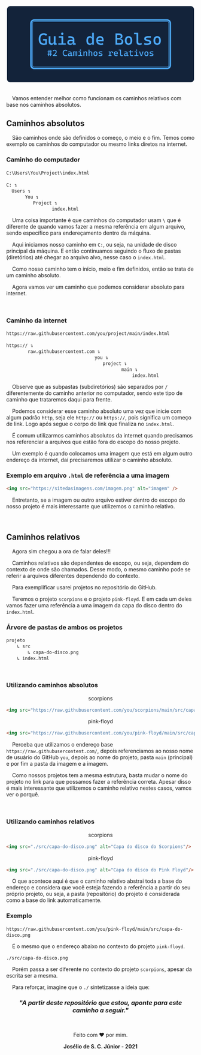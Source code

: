 <div align="center">
    <img src="banner.png" width="500px" />
</div><br>

&nbsp;&nbsp;&nbsp;&nbsp;Vamos entender melhor como funcionam os caminhos relativos com base nos caminhos absolutos.

## Caminhos absolutos
&nbsp;&nbsp;&nbsp;&nbsp;São caminhos onde são definidos o começo, o meio e o fim. Temos como exemplo os caminhos do computador ou mesmo links diretos na internet.

### Caminho do computador
~~~
C:\Users\You\Project\index.html

C: ↴
  Users ↴
       You ↴
          Project ↴
                 index.html
~~~

&nbsp;&nbsp;&nbsp;&nbsp;Uma coisa importante é que caminhos do computador usam ` \ ` que é diferente de quando vamos fazer a mesma referência em algum arquivo, sendo específico para endereçamento dentro da máquina.

&nbsp;&nbsp;&nbsp;&nbsp;Aqui iniciamos nosso caminho em `C:`, ou seja, na unidade de disco principal da máquina. E então continuamos seguindo o fluxo de pastas (diretórios) até chegar ao arquivo alvo, nesse caso o `index.html`.

&nbsp;&nbsp;&nbsp;&nbsp;Como nosso caminho tem o início, meio e fim definidos, então se trata de um caminho absoluto.

&nbsp;&nbsp;&nbsp;&nbsp;Agora vamos ver um caminho que podemos considerar absoluto para internet.

<br>

### Caminho da internet
~~~
https://raw.githubusercontent.com/you/project/main/index.html

https:// ↴
        raw.githubusercontent.com ↴
                                 you ↴
                                    project ↴
                                           main ↴
                                               index.html
~~~
&nbsp;&nbsp;&nbsp;&nbsp;Observe que as subpastas (subdiretórios) são separados por ` / ` diferentemente do caminho anterior no computador, sendo este tipo de caminho que trataremos daqui para frente.

&nbsp;&nbsp;&nbsp;&nbsp;Podemos considerar esse caminho absoluto uma vez que inicie com algum padrão `http`, seja ele `http://` ou `https://`, pois significa um começo de link. Logo após segue o corpo do link que finaliza no `index.html`.

&nbsp;&nbsp;&nbsp;&nbsp;É comum utilizarmos caminhos absolutos da internet quando precisamos nos referenciar a arquivos que estão fora do escopo do nosso projeto.

&nbsp;&nbsp;&nbsp;&nbsp;Um exemplo é quando colocamos uma imagem que está em algum outro endereço da internet, daí precisaremos utilizar o caminho absoluto.

### Exemplo em arquivo `.html` de referência a uma imagem
~~~html
<img src="https://sitedasimagens.com/imagem.png" alt="imagem" />
~~~

&nbsp;&nbsp;&nbsp;&nbsp;Entretanto, se a imagem ou outro arquivo estiver dentro do escopo do nosso projeto é mais interessante que utilizemos o caminho relativo.

<br>

## Caminhos relativos
&nbsp;&nbsp;&nbsp;&nbsp;Agora sim chegou a ora de falar deles!!!

&nbsp;&nbsp;&nbsp;&nbsp;Caminhos relativos são dependentes de escopo, ou seja, dependem do contexto de onde são chamados. Desse modo, o mesmo caminho pode se referir a arquivos diferentes dependendo do contexto.

&nbsp;&nbsp;&nbsp;&nbsp;Para exemplificar usarei projetos no repositório do GitHub.

&nbsp;&nbsp;&nbsp;&nbsp;Teremos o projeto `scorpions` e o projeto `pink-floyd`. E em cada um deles vamos fazer uma referência a uma imagem da capa do disco dentro do `index.html`.

### Árvore de pastas de ambos os projetos
~~~
projeto
    ↳ src
        ↳ capa-do-disco.png
    ↳ index.html
~~~
<br>

### Utilizando caminhos absolutos

<span align="center">

scorpions

</span>

~~~html
<img src="https://raw.githubusercontent.com/you/scorpions/main/src/capa-do-disco.png" alt="Capa do disco do Scorpions"/>
~~~

<span align="center">

pink-floyd

</span>

~~~html
<img src="https://raw.githubusercontent.com/you/pink-floyd/main/src/capa-do-disco.png" alt="Capa do disco do Pink Floyd"/>
~~~


&nbsp;&nbsp;&nbsp;&nbsp;Perceba que utilizamos o endereço base `https://raw.githubusercontent.com/`, depois referenciamos ao nosso nome de usuário do GitHub `you`, depois ao nome do projeto, pasta `main` (principal) e por fim a pasta da imagem e a imagem.

&nbsp;&nbsp;&nbsp;&nbsp;Como nossos projetos tem a mesma estrutura, basta mudar o nome do projeto no link para que possamos fazer a referência correta. Apesar disso é mais interessante que utilizemos o caminho relativo nestes casos, vamos ver o porquê.

<br>

### Utilizando caminhos relativos

<span align="center">

scorpions

</span>

~~~html
<img src="./src/capa-do-disco.png" alt="Capa do disco do Scorpions"/>
~~~

<span align="center">

pink-floyd

</span>

~~~html
<img src="./src/capa-do-disco.png" alt="Capa do disco do Pink Floyd"/>
~~~

&nbsp;&nbsp;&nbsp;&nbsp;O que acontece aqui é que o caminho relativo abstrai toda a base do endereço e considera que você esteja fazendo a referência a partir do seu próprio projeto, ou seja, a pasta (repositório) do projeto é considerada como a base do link automaticamente.

### Exemplo
~~~
https://raw.githubusercontent.com/you/pink-floyd/main/src/capa-do-disco.png
~~~

&nbsp;&nbsp;&nbsp;&nbsp;É o mesmo que o endereço abaixo no contexto do projeto `pink-floyd`.

~~~
./src/capa-do-disco.png
~~~

&nbsp;&nbsp;&nbsp;&nbsp;Porém passa a ser diferente no contexto do projeto `scorpions`, apesar da escrita ser a mesma.

&nbsp;&nbsp;&nbsp;&nbsp;Para reforçar, imagine que o `./` sintetizasse a ideia que: 

<div align="center">

### *"A partir deste repositório que estou, aponte para este caminho a seguir."*

</div>

<br>

<div align="center">
    
Feito com ❤️ por mim.

**Josélio de S. C. Júnior - 2021**

</div>
